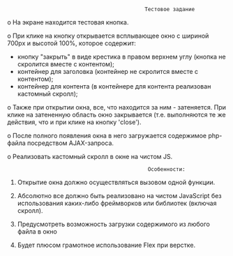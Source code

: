                                                 Тестовое задание
                                                
                                                
o	На экране находится тестовая кнопка.

o	При клике на кнопку открывается всплывающее окно c шириной 700px и высотой 100%, которое содержит:
- кнопку "закрыть" в виде крестика в правом верхнем углу (кнопка не скролится вместе с контентом);
- контейнер для заголовка (контейнер не скролится вместе с контентом);
- контейнер для контента (в контейнере для контента реализован кастомный скролл);

o	Также при открытии окна, все, что находится за ним - затеняется. При клике на затененную область окно закрывается (т.е. выполняются те же действия, что и при клике на кнопку 'close').

o	После полного появления окна в него загружается содержимое php-файла посредством AJAX-запроса.

o	 Реализовать кастомный скролл в окне на чистом JS.


                                                 Особенности:
                                                 
1.	Открытие окна должно осуществляться вызовом одной функции.

2.	Абсолютно все должно быть реализовано на чистом JavaScript без использования каких-либо фреймворков или библиотек (включая скролл).

3.	Предусмотреть возможность загрузки содержимого из любого файла в окно

4.	Будет плюсом грамотное использование Flex при верстке.
